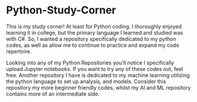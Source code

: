 # Python-Study-Corner
This is my study corner! At least for Python coding. I thoroughly enjoyed learning it in college,
but the primary language I learned and studied was with C#. So, I wanted a repository specifically
dedicated to my python codes, as well as allow me to continue to practice and expand my code 
repertoire. 

Looking into any of my Python Repositories you'll notice I specifically upload Jupyter notebooks. 
If you want to try any of these codes out, feel free. Another repository I have is dedicated to my machine learning 
utilizing the python language to set up analysis, and models. Consider this repository my more beginner friendly codes, 
whilst my AI and ML repository contains more of an intermediate side. 
